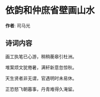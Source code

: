# 依韵和仲庶省壁画山水

**作者**: 司马光

## 诗词内容

画工执笔已心游，稍稍蘅皋引杜洲。

堆案烦文犹倦暑，满轩新意忽惊秋。

天生贤者非无谓，官遇明时未易休。

正恐怒飞朝暮事，丹青难得久淹留。

